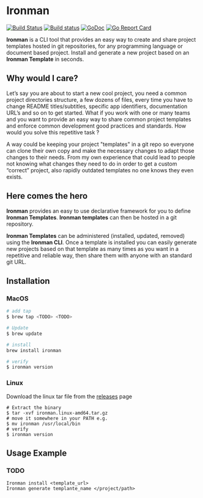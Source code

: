 # Ironman 
[![Build Status](https://travis-ci.org/ironman-project/ironman.svg?branch=master)](https://travis-ci.org/ironman-project/ironman)
[![Build status](https://ci.appveyor.com/api/projects/status/yi1e02dy65nv96uy/branch/master?svg=true)](https://ci.appveyor.com/project/ottogiron/ironman/branch/master)
[![GoDoc](https://godoc.org/github.com/ironman-project/ironman?status.svg)](https://godoc.org/github.com/ironman-project/ironman)
[![Go Report Card](https://goreportcard.com/badge/github.com/ironman-project/ironman)](https://goreportcard.com/report/github.com/ironman-project/ironman)

**Ironman** is a CLI tool that provides an easy way to create and share project templates hosted in git repositories, for any programming language or document based project. Install and generate a new project based on an **Ironman Template** in seconds.  

## Why would I care?

Let’s say you are about to start a new cool project, you need a common project directories structure, a few dozens of files,  every time you have to change README titles/subtitles, specific app identifiers, documentation URL’s and so on to get started.  What if you work with one or many teams and you want to provide an easy way to share common project templates and enforce common development good practices and standards.  How would you solve this repetitive task ? 

A way could be keeping your project "templates" in a git repo so everyone can clone their own copy and make the necessary changes to adapt those changes to their needs. From my own experience that could lead to people not knowing what changes they need to do in order to get a custom “correct” project,  also rapidly outdated templates no one knows they even exists.

## Here comes the hero 

**Ironman** provides an easy to use declarative framework for you to define **Ironman Templates**. **Ironman templates** can then be hosted in a git repository.

**Ironman Templates** can be  administered (installed, updated, removed) using the **Ironman CLI**. Once a template is installed you can easily generate new projects based on that template as many times as you want in a repetitive and reliable way, then share them with anyone with an standard git URL. 

## Installation

### MacOS

```bash
# add tap
$ brew tap <TODO> <TODO>

# Update
$ brew update

# install
brew install ironman

# verify
$ ironman version
```

### Linux

Download the linux tar file from the [releases](https://github.com/ironman-project/ironman/releases) page

```
# Extract the binary
$ tar -xvf ironman.linux-amd64.tar.gz
# move it somewhere in your PATH e.g.
$ mv ironman /usr/local/bin
# verify
$ ironman version
```

## Usage Example 
 
### TODO

```
Ironman install <template_url>
Ironman generate templante_name </project/path>
```